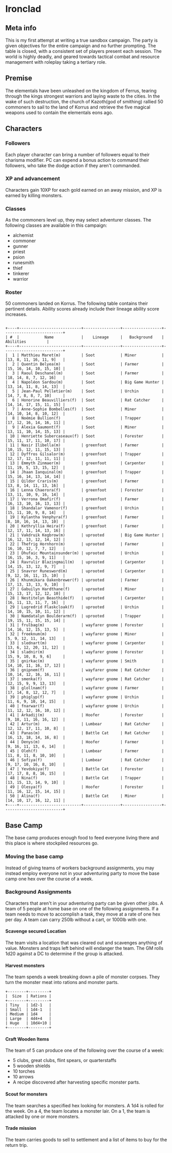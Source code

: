 # Ironclad

## Meta info
This is my first attempt at writing a true sandbox campaign. The party is given
objectives for the entire campaign and no further prompting. The table is
closed, with a consistent set of players present each session. The world is
highly deadly, and geared towards tactical combat and resource management with
roleplay taking a tertiary role.

## Premise

The elementals have been unleashed on the kingdom of Ferrus, tearing through the
kings strongest warriors and laying waste to the cities. In the wake of such
destruction, the church of Kazoth(god of smithing) rallied 50 commoners to sail
to the land of Korrus and retrieve the five magical weapons used to contain the
elementals eons ago.

## Characters

### Followers
Each player character can bring a number of followers equal to their charisma
modifier. PC can expend a bonus action to command their followers, who take the
dodge action if they aren't commanded.

### XP and advancement
Characters gain 10XP for each gold earned on an away mission, and XP is earned
by killing monsters.

### Classes
As the commoners level up, they may select adventurer classes.
The following classes are available in this campaign:
- alchemist
- commoner
- gunner
- priest
- psion
- runesmith
- thief
- tinkerer
- warrior

### Roster
50 commoners landed on Korrus. The following table contains their pertinent
details. Ability scores already include their lineage ability score increases.

```

+----+---------------------------+----------------+-----------------+--------------------------+
| #  |           Name            |    Lineage     |   Background    |        Abilities         |
+----+---------------------------+----------------+-----------------+--------------------------+
|  1 | Matthieu Maret(m)         | Soot           | Miner           | [13, 8, 11, 16, 11, 9]   |
|  2 | Quentin Belyea(m)         | Soot           | Farmer          | [15, 16, 14, 10, 15, 10] |
|  3 | Raoul Deschanel(m)        | Soot           | Farmer          | [18, 14, 8, 7, 12, 16]   |
|  4 | Napoléon Sardou(m)        | Soot           | Big Game Hunter | [13, 14, 11, 8, 14, 13]  |
|  5 | Jean-Paul Pelletier(m)    | Soot           | Urchin          | [14, 7, 8, 8, 7, 10]     |
|  6 | Honorine Beauvilliers(f)  | Soot           | Rat Catcher     | [14, 14, 17, 15, 11, 15] |
|  7 | Anne-Sophie Bombelles(f)  | Soot           | Miner           | [14, 10, 14, 8, 10, 12]  |
|  8 | Noémie Bullion(f)         | Soot           | Trapper         | [17, 12, 16, 14, 16, 11] |
|  9 | Alexia Gaumont(f)         | Soot           | Miner           | [13, 11, 10, 14, 15, 13] |
| 10 | Henriette Subercaseaux(f) | Soot           | Forester        | [15, 11, 17, 11, 10, 17] |
| 11 | Nasir Ilibella(m)         | greenfoot      | Farmer          | [10, 15, 12, 11, 15, 13] |
| 12 | Dyffros Gilsalor(m)       | greenfoot      | Trapper         | [12, 17, 12, 11, 11, 11] |
| 13 | Emmyth Zinmaer(m)         | greenfoot      | Carpenter       | [11, 19, 5, 13, 15, 12]  |
| 14 | Jhaan Ianquinal(m)        | greenfoot      | Trapper         | [15, 16, 14, 13, 14, 14] |
| 15 | Qildor Craris(m)          | greenfoot      | Farmer          | [13, 8, 14, 11, 13, 16]  |
| 16 | Lenna Chaerora(f)         | greenfoot      | Forester        | [13, 11, 10, 9, 16, 14]  |
| 17 | Verrona Omafir(f)         | greenfoot      | Farmer          | [16, 13, 10, 16, 13, 13] |
| 18 | Shandalar Vamenor(f)      | greenfoot      | Urchin          | [15, 11, 10, 9, 8, 14]   |
| 19 | Kylantha Venphyra(f)      | greenfoot      | Farmer          | [8, 10, 16, 14, 13, 10]  |
| 20 | Kethryllia Heira(f)       | greenfoot      | Farmer          | [12, 17, 11, 14, 13, 16] |
| 21 | Vakdruik Kegbrow(m)       | uprooted       | Big Game Hunter | [16, 12, 13, 12, 14, 12] |
| 22 | Thefrig Hornhorn(m)       | uprooted       | Farmer          | [16, 10, 12, 7, 7, 12]   |
| 23 | Dhufaic Mountainsunder(m) | uprooted       | Urchin          | [16, 15, 16, 3, 9, 11]   |
| 24 | Ravrulir Blazingmail(m)   | uprooted       | Carpenter       | [14, 15, 13, 12, 9, 7]   |
| 25 | Snavror Runesword(m)      | uprooted       | Carpenter       | [9, 12, 16, 11, 15, 10]  |
| 26 | Khunmikara Oakenbrewer(f) | uprooted       | Farmer          | [17, 13, 13, 13, 9, 10]  |
| 27 | Gabuilyn Hardthane(f)     | uprooted       | Miner           | [15, 13, 17, 12, 12, 10] |
| 28 | Nestitelyn Beasthide(f)   | uprooted       | Carpenter       | [16, 11, 13, 11, 7, 16]  |
| 29 | Lugredrid Flaskcloak(f)   | uprooted       | Urchin          | [14, 10, 15, 10, 11, 12] |
| 30 | Namdatalyn Boulderarm(f)  | uprooted       | Trapper         | [19, 15, 11, 15, 15, 14] |
| 31 | frulbag(m)                | wayfarer gnome | Forester        | [14, 16, 12, 15, 13, 5]  |
| 32 | freeknum(m)               | wayfarer gnome | Miner           | [5, 9, 12, 11, 14, 13]   |
| 33 | slednart(m)               | wayfarer gnome | Carpenter       | [13, 6, 12, 20, 11, 12]  |
| 34 | sladnir(m)                | wayfarer gnome | Forester        | [15, 9, 10, 8, 9, 6]     |
| 35 | gnirkac(m)                | wayfarer gnome | Smith           | [14, 10, 11, 16, 17, 12] |
| 36 | gnipnem(f)                | wayfarer gnome | Rat Catcher     | [10, 14, 12, 16, 16, 11] |
| 37 | smenka(f)                 | wayfarer gnome | Rat Catcher     | [12, 15, 9, 9, 13, 13]   |
| 38 | glollnam(f)               | wayfarer gnome | Farmer          | [17, 14, 8, 12, 12, 7]   |
| 39 | phiglyp(f)                | wayfarer gnome | Urchin          | [11, 6, 9, 10, 14, 15]   |
| 40 | fnarwar(f)                | wayfarer gnome | Urchin          | [11, 12, 12, 16, 10, 12] |
| 41 | Arkadij(m)                | Hoofer         | Forester        | [9, 18, 11, 16, 16, 12]  |
| 42 | Artur(m)                  | Lumbear        | Rat Catcher     | [12, 12, 17, 11, 10, 8]  |
| 43 | Panas(m)                  | Battle Cat     | Rat Catcher     | [16, 13, 18, 14, 16, 8]  |
| 44 | Denys(m)                  | Hoofer         | Farmer          | [9, 16, 11, 13, 6, 14]   |
| 45 | Oleh(f)                   | Lumbear        | Farmer          | [11, 8, 11, 8, 10, 10]   |
| 46 | Sofiya(f)                 | Lumbear        | Rat Catcher     | [9, 17, 10, 16, 8, 10]   |
| 47 | Yevdokiya(f)              | Battle Cat     | Forester        | [17, 17, 8, 8, 16, 15]   |
| 48 | Nina(f)                   | Battle Cat     | Trapper         | [13, 15, 13, 14, 9, 10]  |
| 49 | Olesya(f)                 | Hoofer         | Forester        | [11, 16, 12, 15, 14, 15] |
| 50 | Alina(f)                  | Battle Cat     | Miner           | [14, 10, 17, 16, 12, 11] |
+----+---------------------------+----------------+-----------------+--------------------------+
```

## Base Camp
The base camp produces enough food to feed everyone living there and this place
is where stockpiled resources go.

### Moving the base camp
Instead of giving teams of workers background assignments, you may instead
employ everyone not in your adventuring party to move the base camp one
hex over the course of a week.

### Background Assignments
Characters that aren't in your adventuring party can be given other jobs.
A team of 5 people at home base on one of the following assignments.
If a team needs to move to accomplish a task, they move at a rate of one hex
per day. A team can carry 250lb without a cart, or 1000lb with one.

#### Scavenge secured Location
The team visits a location that was cleared out and scavenges anything of value.
Monsters and traps left behind will endanger the team. The GM rolls 1d20 against
a DC to determine if the group is attacked. 

#### Harvest monsters
The team spends a week breaking down a pile of monster corpses. They turn the
monster meat into rations and monster parts.
```
+--------+---------+
|  Size  | Rations |
+--------+---------+
| Tiny   | 1d2-1   |
| Small  | 1d4-1   |
| Medium | 1d4     |
| Large  | 4d4+4   |
| Huge   | 10d4+10 |
+--------+---------+
```

#### Craft Wooden Items
The team of 5 can produce one of the following over the course of a week:
- 5 clubs, great clubs, flint spears, or quarterstaffs
- 5 wooden shields
- 10 torches
- 10 arrows
- A recipe discovered after harvesting specific monster parts.

#### Scout for monsters
The team searches a specified hex looking for monsters. A 1d4 is rolled for the
week. On a 4, the team locates a monster lair. On a 1, the team is attacked by
one or more monsters.

#### Trade mission
The team carries goods to sell to settlement and a list of items to buy for the
return trip.